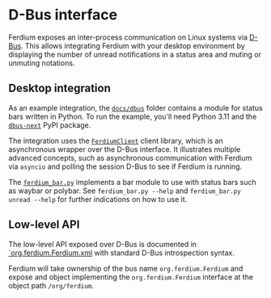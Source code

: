 # D-Bus interface

Ferdium exposes an inter-process communication on Linux systems via [D-Bus](https://www.freedesktop.org/wiki/Software/dbus/).
This allows integrating Ferdium with your desktop environment by displaying the number of unread notifications in a status area and muting or unmuting notations.

## Desktop integration

As an example integration, the [`docs/dbus`](dbus) folder contains a module for status bars written in Python.
To run the example, you'll need Python 3.11 and the [`dbus-next`](https://pypi.org/project/dbus-next/) PyPI package.

The integration uses the [`FerdiumClient`](dbus/ferdium_client.py) client library, which is an asynchronous wrapper over the D-Bus interface.
It illustrates multiple advanced concepts, such as asynchronous communication with Ferdium via `asyncio` and polling the session D-Bus to see if Ferdium is running.

The [`ferdium_bar.py`](dbus/ferdium_bar.py) implements a bar module to use with status bars such as waybar or polybar. See `ferdium_bar.py --help` and `ferdium_bar.py unread --help` for further indications on how to use it.

## Low-level API

The low-level API exposed over D-Bus is documented in [`org.ferdium.Ferdium.xml](docs/org.ferdium.Ferdium.xml) with standard D-Bus introspection syntax.

Ferdium will take ownership of the bus name `org.ferdium.Ferdium` and expose and object implementing the `org.ferdium.Ferdium` interface at the object path `/org/ferdium`.
